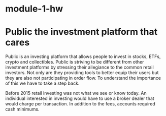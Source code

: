 # module-1-hw
# Public the investment platform that cares

Public is an investing platform that allows people to invest in stocks, ETFs, crypto and collectibles. Public is striving to be different from other investment platforms by stressing their allegiance to the common retail investors. Not only are they providing tools to better equip their users but they are also not participating in order flow. To understand the importance of this we have to take a step back.

Before 2015 retail investing was not what we see or know today. An individual interested in investing would have to use a broker dealer that would charge per transaction. In addition to the fees, accounts required cash minimums. 